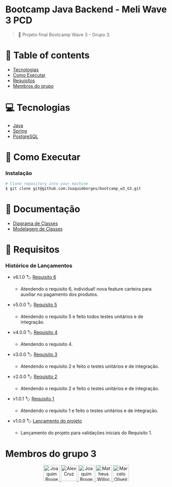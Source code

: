 # Bootcamp Java Backend - Meli Wave 3 PCD
> :rocket:  Projeto final Bootcamp Wave 3 - Grupo 3.

# :pushpin: Table of contents
  - [Tecnologias](#computer-tecnologias)
  - [Como Executar](#construction_worker-como-executar)
  - [Requisitos](#memo-requisitos)
  - [Membros do grupo](#membros-do-grupo-3)

# :computer: Tecnologias
  - [Java](https://www.java.com/pt-BR/download/help/index.html)
  - [Spring](https://spring.io/)
  - [PostgreSQL](https://www.postgresql.org/) 
  
# :construction_worker: Como Executar

  ### Instalação

  ```bash
# Clone repository into your machine
$ git clone git@github.com:Joaquimborges/bootcamp_w3_G3.git
```

# :book: Documentação

  * [Diagrama de Classes](https://github.com/Joaquimborges/bootcamp_w3_G3/blob/master/documentacao/diagrama%20de%20classes.pdf)
  * [Modelagem de Classes](https://github.com/Joaquimborges/bootcamp_w3_G3/blob/master/documentacao/modelagem%20de%20classes.pdf)


# :memo: Requisitos
### Histórico de Lançamentos

  * v6.1.0 :label: [Requisito 6](https://github.com/Joaquimborges/bootcamp_w3_G3/releases/tag/v6.1.0)	
     * Atendendo o requisito 6, individual! nova feature carteira para auxiliar no pagamento dos produtos.

  * v5.0.0 :label: [Requisito 5](https://github.com/Joaquimborges/bootcamp_w3_G3/releases/tag/v5.0.0)	
     * Atendendo o requisito 5 e feito todos testes unitários e de integração.

  * v4.0.0 :label: [Requisito 4](https://github.com/Joaquimborges/bootcamp_w3_G3/releases/tag/v4.0.0)	
     * Atendendo o requisito 4.   
         
  * v3.0.0 :label: [Requisito 3](https://github.com/Joaquimborges/bootcamp_w3_G3/releases/tag/v3.0.0)	
     * Atendendo o requisito 2 e feito o testes unitários e de integração.     
     
  * v2.0.0 :label: [Requisito 2](https://github.com/Joaquimborges/bootcamp_w3_G3/releases/tag/v2.0.0)
     * Atendendo o requisito 2 e feito o testes unitários e de integração.
     
  * v1.0.1 :label: [Requisito 1](https://github.com/Joaquimborges/bootcamp_w3_G3/releases/tag/v1.0.1)	
     * Atendendo o requisito 1 e feito o testes unitários e de integração. 
     
  * v1.0.0 :label: [Lançamento do projeto](https://github.com/Joaquimborges/bootcamp_w3_G3/releases/tag/v1.0.0)	
    * Lançamento do projeto para validações iniciais do Requisito 1.   
  
# Membros do grupo 3

<div align="center">
  <a href="https://github.com/Joaquimborges">
    <img src="https://avatars.githubusercontent.com/u/57245781?v=4" alt"Joaquim Borges" title="Joaquim Broges" style="width:50px;" />
  </a>

  <a href="https://github.com/lexscruz">
    <img src="https://avatars.githubusercontent.com/u/89110216?v=4" alt"Alex Cruz" title="Alex Cruz" style="width:50px;" />
  </a>

  <a href="https://github.com/hugaodamm">
    <img src="https://avatars.githubusercontent.com/u/89150420?v=4" alt"Joaquim Borges" title="Joaquim Broges" style="width:50px;" />
  </a>

  <a href="https://github.com/mathwillock">
    <img src="https://avatars.githubusercontent.com/u/89139842?v=4" alt"Matheus Willock" title="Matheus Willock" style="width:50px;" />
  </a>

  <a href="https://github.com/mark-oliveira-ml">
    <img src="https://avatars.githubusercontent.com/u/89139884?v=4" alt"Marcelo Oliveira" title="Marcelo Oliveira" style="width:50px;" />
  </a>
</div>




